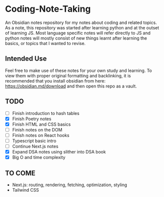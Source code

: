 # Coding-Note-Taking
An Obsidian notes repository for my notes about coding and related topics. As a note, this repository was started after learning python and at the outset of learning JS. Most language specific notes will refer directly to JS and python notes will mostly consist of new things learnt after learning the basics, or topics that I wanted to revise.

## Intended Use
Feel free to make use of these notes for your own study and learning. To view them with proper original formatting and backlinking, it is recommended that you install obsidian from here: https://obsidian.md/download and then open this repo as a vault.

## TODO
- [ ] Finish introduction to hash tables
- [x] Finish Poetry notes
- [x] Finish HTML and CSS basics
- [ ] Finish notes on the DOM
- [ ] Finish notes on React hooks
- [ ] Typescript basic intro
- [ ] Continue Next.js notes
- [x] Expand DSA notes using slither into DSA book
- [x] Big O and time complexity

## TO COME
- Next.js: routing, rendering, fetching, optimization, styling
- Tailwind CSS
